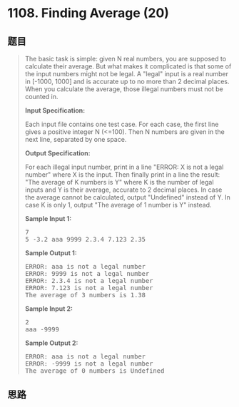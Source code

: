 <h1>1108. Finding Average (20)</h1>

## 题目

> <div id="problemContent">
> <p>The basic task is simple: given N real numbers, you are supposed to calculate their average.  But what makes it complicated is that some of the input numbers might not be legal.  A "legal" input is a real number in [-1000, 1000] and is accurate up to no more than 2 decimal places.  When you calculate the average, those illegal numbers must not be counted in.</p>
> <p><b>
> Input Specification:
> </b></p>
> <p>Each input file contains one test case.  For each case, the first line gives a positive integer N (&lt;=100).  Then N numbers are given in the next line, separated by one space.
> </p>
> <p><b>
> Output Specification:
> </b></p>
> <p>For each illegal input number, print in a line "ERROR: X is not a legal number" where X is the input.  Then finally print in a line the result: "The average of K numbers is Y" where K is the number of legal inputs and Y is their average, accurate to 2 decimal places.  In case the average cannot be calculated, output "Undefined" instead of Y.  In case K is only 1, output "The average of 1 number is Y" instead.
> </p>
> <b>Sample Input 1:</b><pre>
> 7
> 5 -3.2 aaa 9999 2.3.4 7.123 2.35
> </pre>
> <b>Sample Output 1:</b><pre>
> ERROR: aaa is not a legal number
> ERROR: 9999 is not a legal number
> ERROR: 2.3.4 is not a legal number
> ERROR: 7.123 is not a legal number
> The average of 3 numbers is 1.38
> </pre>
> <b>Sample Input 2:</b><pre>
> 2
> aaa -9999
> </pre>
> <b>Sample Output 2:</b><pre>
> ERROR: aaa is not a legal number
> ERROR: -9999 is not a legal number
> The average of 0 numbers is Undefined
> </pre>
> </div>

## 思路

